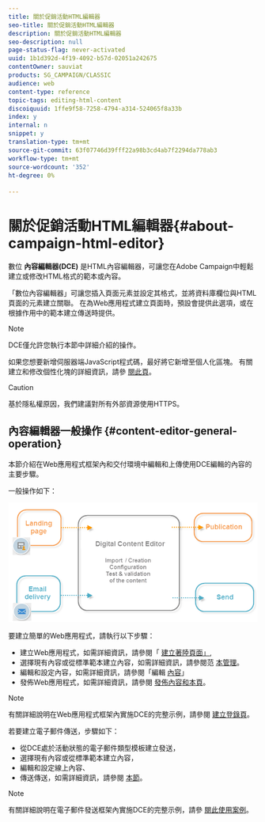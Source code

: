 ```yaml
---
title: 關於促銷活動HTML編輯器
seo-title: 關於促銷活動HTML編輯器
description: 關於促銷活動HTML編輯器
seo-description: null
page-status-flag: never-activated
uuid: 1b1d392d-4f19-4092-b57d-02051a242675
contentOwner: sauviat
products: SG_CAMPAIGN/CLASSIC
audience: web
content-type: reference
topic-tags: editing-html-content
discoiquuid: 1ffe9f58-7258-4794-a314-524065f8a33b
index: y
internal: n
snippet: y
translation-type: tm+mt
source-git-commit: 63f07746d39fff22a98b3cd4ab7f2294da778ab3
workflow-type: tm+mt
source-wordcount: '352'
ht-degree: 0%

---
```



# 關於促銷活動HTML編輯器{#about-campaign-html-editor}

數位 **內容編輯器(DCE)** 是HTML內容編輯器，可讓您在Adobe Campaign中輕鬆建立或修改HTML格式的範本或內容。

「數位內容編輯器」可讓您插入頁面元素並設定其格式，並將資料庫欄位與HTML頁面的元素建立關聯。 在為Web應用程式建立頁面時，預設會提供此選項，或在根據作用中的範本建立傳送時提供。

>[!NOTE]
>
>DCE僅允許您執行本節中詳細介紹的操作。
>
>如果您想要新增伺服器端JavaScript程式碼，最好將它新增至個人化區塊。 有關建立和修改個性化塊的詳細資訊，請參 [閱此頁](../../delivery/using/personalization-blocks.md)。

>[!CAUTION]
>
>基於隱私權原因，我們建議對所有外部資源使用HTTPS。

## 內容編輯器一般操作 {#content-editor-general-operation}

本節介紹在Web應用程式框架內和交付環境中編輯和上傳使用DCE編輯的內容的主要步驟。

一般操作如下：

![](assets/dce_schema.png)

要建立簡單的Web應用程式，請執行以下步驟：

* 建立Web應用程式，如需詳細資訊，請參閱「 [建立著陸頁面」](../../web/using/creating-a-landing-page.md),
* 選擇現有內容或從標準範本建立內容，如需詳細資訊，請參閱范 [本管理](../../web/using/template-management.md)。
* 編輯和設定內容，如需詳細資訊，請參閱「編輯 [內容](../../web/using/editing-content.md)」
* 發佈Web應用程式，如需詳細資訊，請參閱 [發佈內容](../../web/using/creating-a-landing-page.md#step-3---publishing-content)[和本頁](../../web/using/publishing-a-web-form.md#managing-web-forms-delivery-and-tracking)。

>[!NOTE]
>
>有關詳細說明在Web應用程式框架內實施DCE的完整示例，請參閱 [建立登錄頁](../../web/using/creating-a-landing-page.md)。

若要建立電子郵件傳送，步驟如下：

* 從DCE處於活動狀態的電子郵件類型模板建立發送，
* 選擇現有內容或從標準範本建立內容，
* 編輯和設定線上內容、
* 傳送傳送，如需詳細資訊，請參閱 [本節](../../delivery/using/steps-about-delivery-creation-steps.md)。

>[!NOTE]
>
>有關詳細說明在電子郵件發送框架內實施DCE的完整示例，請參 [閱此使用案例](../../web/using/use-case--creating-an-email-delivery.md)。

